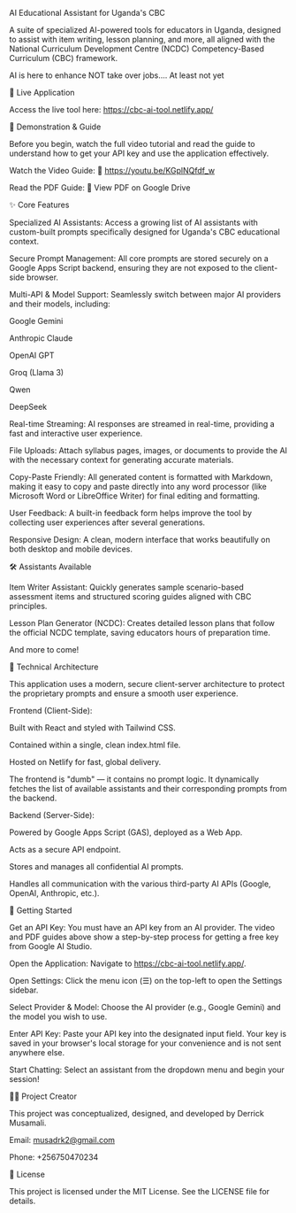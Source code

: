 AI Educational Assistant for Uganda's CBC

A suite of specialized AI-powered tools for educators in Uganda, designed to assist with item writing, lesson planning, and more, all aligned with the National Curriculum Development Centre (NCDC) Competency-Based Curriculum (CBC) framework.

AI is here to enhance NOT take over jobs.... At least not yet

🚀 Live Application

Access the live tool here: https://cbc-ai-tool.netlify.app/

🎥 Demonstration & Guide

Before you begin, watch the full video tutorial and read the guide to understand how to get your API key and use the application effectively.

Watch the Video Guide: 🎥 https://youtu.be/KGplNQfdf_w

Read the PDF Guide: 📄 View PDF on Google Drive


✨ Core Features

Specialized AI Assistants: Access a growing list of AI assistants with custom-built prompts specifically designed for Uganda's CBC educational context.

Secure Prompt Management: All core prompts are stored securely on a Google Apps Script backend, ensuring they are not exposed to the client-side browser.

Multi-API & Model Support: Seamlessly switch between major AI providers and their models, including:

Google Gemini

Anthropic Claude

OpenAI GPT

Groq (Llama 3)

Qwen

DeepSeek

Real-time Streaming: AI responses are streamed in real-time, providing a fast and interactive user experience.

File Uploads: Attach syllabus pages, images, or documents to provide the AI with the necessary context for generating accurate materials.

Copy-Paste Friendly: All generated content is formatted with Markdown, making it easy to copy and paste directly into any word processor (like Microsoft Word or LibreOffice Writer) for final editing and formatting.

User Feedback: A built-in feedback form helps improve the tool by collecting user experiences after several generations.

Responsive Design: A clean, modern interface that works beautifully on both desktop and mobile devices.

🛠️ Assistants Available

Item Writer Assistant: Quickly generates sample scenario-based assessment items and structured scoring guides aligned with CBC principles.

Lesson Plan Generator (NCDC): Creates detailed lesson plans that follow the official NCDC template, saving educators hours of preparation time.

And more to come!

🔧 Technical Architecture

This application uses a modern, secure client-server architecture to protect the proprietary prompts and ensure a smooth user experience.

Frontend (Client-Side):

Built with React and styled with Tailwind CSS.

Contained within a single, clean index.html file.

Hosted on Netlify for fast, global delivery.

The frontend is "dumb" — it contains no prompt logic. It dynamically fetches the list of available assistants and their corresponding prompts from the backend.

Backend (Server-Side):

Powered by Google Apps Script (GAS), deployed as a Web App.

Acts as a secure API endpoint.

Stores and manages all confidential AI prompts.

Handles all communication with the various third-party AI APIs (Google, OpenAI, Anthropic, etc.).

🚀 Getting Started

Get an API Key: You must have an API key from an AI provider. The video and PDF guides above show a step-by-step process for getting a free key from Google AI Studio.

Open the Application: Navigate to https://cbc-ai-tool.netlify.app/.

Open Settings: Click the menu icon (☰) on the top-left to open the Settings sidebar.

Select Provider & Model: Choose the AI provider (e.g., Google Gemini) and the model you wish to use.

Enter API Key: Paste your API key into the designated input field. Your key is saved in your browser's local storage for your convenience and is not sent anywhere else.

Start Chatting: Select an assistant from the dropdown menu and begin your session!

👨‍💻 Project Creator

This project was conceptualized, designed, and developed by Derrick Musamali.

Email: musadrk2@gmail.com

Phone: +256750470234

📜 License

This project is licensed under the MIT License. See the LICENSE file for details.
